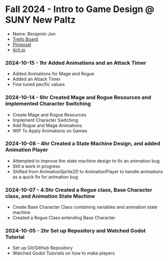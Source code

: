 # Fall 2024 - Intro to Game Design @ SUNY New Paltz
* Name: Benjamin Jon
* [Trello Board](https://trello.com/b/xEwWLpOi/godot-core-game-mechanic)
* [Proposal](https://docs.google.com/document/d/1pc96bL5eg8kmmHi8BilyL7ZiBCj0U-8YZ9nW7z4o3qc/edit?usp=sharing)
* [itch.io](https://jonb1.itch.io/game)

### 2024-10-15 - 1hr Added Animations and an Attack Timer
* Added Animations for Mage and Rogue
* Added an Attack Timer
* Fine tuned pecific values

### 2024-10-14 - 6hr Created Mage and Rogue Resources and Implemented Character Switching
* Create Mage and Rogue Resources
* Implement Character Switching
* Add Rogue and Mage Animations
* WIP To Apply Animations on Games

### 2024-10-08 - 4hr Created a State Machine Design, and added Animation Player
* Attempted to improve the state machine design to fix an animation bug
* Still a work in progress
* Shifted from AnimationSprite2D to AnimationPlayer to handle animations as a quick fix for animation bug

### 2024-10-07 - 4.5hr Created a Rogue class, Base Character class, and Animation State Machine
* Create Base Character Class containing variables and animation state machine
* Created a Rogue Class extending Base Character

### 2024-10-05 - 2hr Set up Repository and Watched Godot Tutorial
* Set up Git/GitHub Repository
* Watched Godot Tutorials on how to make players


